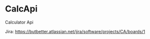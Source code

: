 # CalcApi
Calculator Api 

Jira: https://butbetter.atlassian.net/jira/software/projects/CA/boards/1
